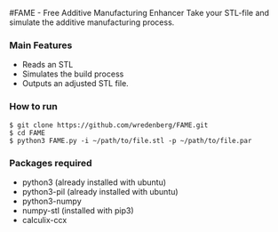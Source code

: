 #FAME - Free Additive Manufacturing Enhancer
Take your STL-file and simulate the additive manufacturing process.
### Main Features
* Reads an STL
* Simulates the build process
* Outputs an adjusted STL file.

### How to run
```
$ git clone https://github.com/wredenberg/FAME.git
$ cd FAME
$ python3 FAME.py -i ~/path/to/file.stl -p ~/path/to/file.par
```

### Packages required
* python3 (already installed with ubuntu)
* python3-pil (already installed with ubuntu)
* python3-numpy
* numpy-stl (installed with pip3)
* calculix-ccx
